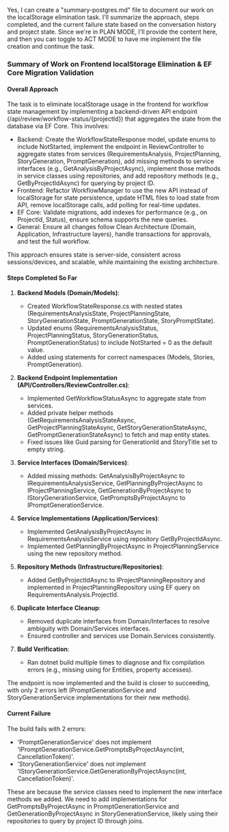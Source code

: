 Yes, I can create a "summary-postgres.md" file to document our work on the localStorage elimination task. I'll summarize the approach, steps completed, and the current failure state based on the conversation history and project state. Since we're in PLAN MODE, I'll provide the content here, and then you can toggle to ACT MODE to have me implement the file creation and continue the task.

### Summary of Work on Frontend localStorage Elimination & EF Core Migration Validation

#### Overall Approach
The task is to eliminate localStorage usage in the frontend for workflow state management by implementing a backend-driven API endpoint (/api/review/workflow-status/{projectId}) that aggregates the state from the database via EF Core. This involves:
- Backend: Create the WorkflowStateResponse model, update enums to include NotStarted, implement the endpoint in ReviewController to aggregate states from services (RequirementsAnalysis, ProjectPlanning, StoryGeneration, PromptGeneration), add missing methods to service interfaces (e.g., GetAnalysisByProjectAsync), implement those methods in service classes using repositories, and add repository methods (e.g., GetByProjectIdAsync) for querying by project ID.
- Frontend: Refactor WorkflowManager to use the new API instead of localStorage for state persistence, update HTML files to load state from API, remove localStorage calls, add polling for real-time updates.
- EF Core: Validate migrations, add indexes for performance (e.g., on ProjectId, Status), ensure schema supports the new queries.
- General: Ensure all changes follow Clean Architecture (Domain, Application, Infrastructure layers), handle transactions for approvals, and test the full workflow.

This approach ensures state is server-side, consistent across sessions/devices, and scalable, while maintaining the existing architecture.

#### Steps Completed So Far
1. **Backend Models (Domain/Models)**:
   - Created WorkflowStateResponse.cs with nested states (RequirementsAnalysisState, ProjectPlanningState, StoryGenerationState, PromptGenerationState, StoryPromptState).
   - Updated enums (RequirementsAnalysisStatus, ProjectPlanningStatus, StoryGenerationStatus, PromptGenerationStatus) to include NotStarted = 0 as the default value.
   - Added using statements for correct namespaces (Models, Stories, PromptGeneration).

2. **Backend Endpoint Implementation (API/Controllers/ReviewController.cs)**:
   - Implemented GetWorkflowStatusAsync to aggregate state from services.
   - Added private helper methods (GetRequirementsAnalysisStateAsync, GetProjectPlanningStateAsync, GetStoryGenerationStateAsync, GetPromptGenerationStateAsync) to fetch and map entity states.
   - Fixed issues like Guid parsing for GenerationId and StoryTitle set to empty string.

3. **Service Interfaces (Domain/Services)**:
   - Added missing methods: GetAnalysisByProjectAsync to IRequirementsAnalysisService, GetPlanningByProjectAsync to IProjectPlanningService, GetGenerationByProjectAsync to IStoryGenerationService, GetPromptsByProjectAsync to IPromptGenerationService.

4. **Service Implementations (Application/Services)**:
   - Implemented GetAnalysisByProjectAsync in RequirementsAnalysisService using repository GetByProjectIdAsync.
   - Implemented GetPlanningByProjectAsync in ProjectPlanningService using the new repository method.

5. **Repository Methods (Infrastructure/Repositories)**:
   - Added GetByProjectIdAsync to IProjectPlanningRepository and implemented in ProjectPlanningRepository using EF query on RequirementsAnalysis.ProjectId.

6. **Duplicate Interface Cleanup**:
   - Removed duplicate interfaces from Domain/Interfaces to resolve ambiguity with Domain/Services interfaces.
   - Ensured controller and services use Domain.Services consistently.

7. **Build Verification**:
   - Ran dotnet build multiple times to diagnose and fix compilation errors (e.g., missing using for Entities, property accesses).

The endpoint is now implemented and the build is closer to succeeding, with only 2 errors left (PromptGenerationService and StoryGenerationService implementations for their new methods).

#### Current Failure
The build fails with 2 errors:
- 'PromptGenerationService' does not implement 'IPromptGenerationService.GetPromptsByProjectAsync(int, CancellationToken)'.
- 'StoryGenerationService' does not implement 'IStoryGenerationService.GetGenerationByProjectAsync(int, CancellationToken)'.

These are because the service classes need to implement the new interface methods we added. We need to add implementations for GetPromptsByProjectAsync in PromptGenerationService and GetGenerationByProjectAsync in StoryGenerationService, likely using their repositories to query by project ID through joins.